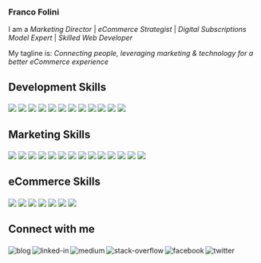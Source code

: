 ### Franco Folini

I am a _Marketing Director_ | _eCommerce Strategist_ | _Digital Subscriptions Model Expert_ | _Skilled Web Developer_

My tagline is: _Connecting people, leveraging marketing & technology for a better eCommerce experience_

## Development Skills
[<img style="margin-top:4px;" src="https://img.shields.io/badge/Wordpress-006b98?logo=Wordpress&logoColor=white" />]()
[<img style="margin-top:4px;" src="https://img.shields.io/badge/Wordpress_Gutenberg-006b98?logo=Gutenberg&logoColor=white" />]()
[<img style="margin-top:4px;" src="https://img.shields.io/badge/TypeScript-006b98?logo=TypeScript&logoColor=white" />]()
[<img style="margin-top:4px;" src="https://img.shields.io/badge/JavaScript-006b98?logo=Javascript&logoColor=white" />]()
[<img style="margin-top:4px;" src="https://img.shields.io/badge/C Sharp-006b98?logo=CSharp&logoColor=white" />]()
[<img style="margin-top:4px;" src="https://img.shields.io/badge/Google_Apps_Script-006b98?logo=Google&logoColor=white" />]()
[<img style="margin-top:4px;" src="https://img.shields.io/badge/HTML5-006b98?logo=HTML5&logoColor=white" />]()
[<img style="margin-top:4px;" src="https://img.shields.io/badge/CSS3-006b98?logo=CSS3&logoColor=white" />]()
[<img style="margin-top:4px;" src="https://img.shields.io/badge/LESS-006b98?logo=LESS&logoColor=white" />]()
[<img style="margin-top:4px;" src="https://img.shields.io/badge/Visual_Studio_Code-006b98?logo=VisualStudioCode&logoColor=white" />]()
[<img style="margin-top:4px;" src="https://img.shields.io/badge/Microsoft_SQL_Server-006b98?logo=MicrosoftSQLServer&logoColor=white" />]()
[<img style="margin-top:4px;" src="https://img.shields.io/badge/Microsoft_ASP_Classic-006b98?logoColor=white" />]()

## Marketing Skills
[<img style="margin-top:4px;" src="https://img.shields.io/badge/Google_Optimize-006b98?logo=GoogleOptimize&logoColor=white" />]()
[<img style="margin-top:4px;" src="https://img.shields.io/badge/Microsoft_Excel-006b98?logo=MicrosoftExcel&logoColor=white" />]()
[<img style="margin-top:4px;" src="https://img.shields.io/badge/Google_Sheets-006b98?logo=GoogleSheets&logoColor=white" />]()
[<img style="margin-top:4px;" src="https://img.shields.io/badge/Google_Ads-006b98?logo=GoogleAds&logoColor=white" />]()
[<img style="margin-top:4px;" src="https://img.shields.io/badge/LinkdedIn_Ads-006b98?logo=linkedin&logoColor=white" />]()
[<img style="margin-top:4px;" src="https://img.shields.io/badge/Facebook_Ads-006b98?logo=facebook&logoColor=white" />]()
[<img style="margin-top:4px;" src="https://img.shields.io/badge/Twitter_Ads-006b98?logo=Twitter&logoColor=white" />]()
[<img style="margin-top:4px;" src="https://img.shields.io/badge/Google_MyBusiness-006b98?logo=GoogleMyBusiness&logoColor=white" />]()
[<img style="margin-top:4px;" src="https://img.shields.io/badge/Google_TagManager-006b98?logo=GoogleTagManager&logoColor=white" />]()
[<img style="margin-top:4px;" src="https://img.shields.io/badge/Mailchimp-006b98?logo=Mailchimp&logoColor=white" />]()
[<img style="margin-top:4px;" src="https://img.shields.io/badge/Mailchimp_API-006b98?logo=Mailchimp&logoColor=white" />]()
[<img style="margin-top:4px;" src="https://img.shields.io/badge/Google_Analytics-006b98?logo=GoogleAnalytics&logoColor=white" />]()
[<img style="margin-top:4px;" src="https://img.shields.io/badge/SEMrush-006b98?logoColor=white" />]()
[<img style="margin-top:4px;" src="https://img.shields.io/badge/Asana-006b98?logo=Asana&logoColor=white" />]()


## eCommerce Skills
[<img style="margin-top:4px;" src="https://img.shields.io/badge/Shopify-006b98?logo=Shopify&logoColor=white" />]()
[<img style="margin-top:4px;" src="https://img.shields.io/badge/SquareSpace-006b98?logo=SquareSpace&logoColor=white" />]()
[<img style="margin-top:4px;" src="https://img.shields.io/badge/Wix-006b98?logo=Wix&logoColor=white" />]()
[<img style="margin-top:4px;" src="https://img.shields.io/badge/GoDaddy-006b98?logo=GoDaddy&logoColor=white" />]()
[<img style="margin-top:4px;" src="https://img.shields.io/badge/Adobe_Photoshop-006b98?logo=AdobePhotoshop&logoColor=white" />]()
[<img style="margin-top:4px;" src="https://img.shields.io/badge/Adobe_Lightroom-006b98?logo=AdobeLightroom&logoColor=white" />]()
[<img style="margin-top:4px;" src="https://img.shields.io/badge/Subbly-006b98" />]()
<br/>

## Connect with me
[<img align="left" alt="blog" style="margin-top:4px;" src="https://img.shields.io/badge/blog-006b98?style=for-the-badge&logo=WordPress&logoColor=white">](https://francofolini.com/)
[<img align="left" alt="linked-in" style="margin-top:4px;" src="https://img.shields.io/badge/linkedin-%230077B5.svg?&style=for-the-badge&logo=linkedin&logoColor=white" />](https://www.linkedin.com/in/francofolini/)
[<img align="left" alt="medium" style="margin-top:4px;" src="https://img.shields.io/badge/medium-%2312100E.svg?&style=for-the-badge&logo=medium&logoColor=white" />](https://medium.com/@francofolini)
[<img align="left" alt="stack-overflow" style="margin-top:4px;" src="https://img.shields.io/badge/stack%20overflow-FE7A16?logo=stack-overflow&logoColor=white&style=for-the-badge" />](https://stackoverflow.com/users/1104196/francosf)
[<img align="left" alt="facebook" style="margin-top:4px;" src="https://img.shields.io/badge/facebook-%231877F2.svg?&style=for-the-badge&logo=facebook&logoColor=white" />](https://www.facebook.com/folini/)
[<img align="left" alt="twitter" style="margin-top:4px;" src="https://img.shields.io/badge/twitter-%231DA1F2.svg?&style=for-the-badge&logo=twitter&logoColor=white" />](https://twitter.com/FrancoFolini)


